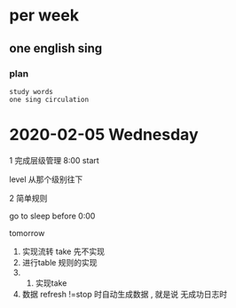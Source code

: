 # per week
## one english sing 
### plan 
    study words
    one sing circulation

    


# 2020-02-05  Wednesday 

1 完成层级管理  8:00 start 

level 从那个级别往下 

2 简单规则 

go to sleep  before 0:00  

tomorrow 

1. 实现流转 take 先不实现
2. 进行table 规则的实现 
3. 1. 实现take
4. 数据 refresh !=stop 时自动生成数据 , 就是说 无成功日志时 